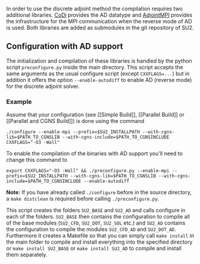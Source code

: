 In order to use the discrete adjoint method the compilation requires two additional libraries. [CoDi](https://github.com/SciCompKL/CoDiPack) provides the AD datatype and [AdjointMPI](https://github.com/michel2323/AdjointMPI) provides the infrastructure for the MPI communication when the reverse mode of AD is used. Both libraries are added as submodules in the git repository of SU2. 

## Configuration with AD support
The initialization and compilation of these libraries is handled by the python script `preconfigure.py` inside the main directory. This script accepts the same arguments as the usual configure script (except `CXXFLAGS=...`) but in addition it offers the option `--enable-autodiff` to enable AD (reverse mode) for the discrete adjoint solver.

### Example 
Assume that your configuration (see [[Simple Build]], [[Parallel Build]] or [[Parallel and CGNS Build]]) is done using the command

    ./configure --enable-mpi --prefix=$SU2_INSTALLPATH --with-cgns-lib=$PATH_TO_CGNSLIB --with-cgns-include=$PATH_TO_CGNSINCLUDE CXXFLAGS="-O3 -Wall"

To enable the compilation of the binaries with AD support you'll need to change this command to

    export CXXFLAGS="-O3 -Wall" && ./preconfigure.py --enable-mpi --prefix=$SU2_INSTALLPATH --with-cgns-lib=$PATH_TO_CGNSLIB --with-cgns-include=$PATH_TO_CGNSINCLUDE --enable-autodiff

**Note:** If you have already called `./configure` before in the source directory, a `make distclean` is required before calling `./preconfigure.py`.

This script creates the folders `SU2_BASE` and `SU2_AD` and calls configure in each of the folders. `SU2_BASE` then contains the configuration to compile all of the base modules (`SU2_CFD`, `SU2_DOT`, `SU2_SOL` etc.) and `SU2_AD` contains the configuration to compile the modules `SU2_CFD_AD` and `SU2_DOT_AD`. Furthermore it creates a Makefile so that you can simply call `make install` in the main folder to compile and install everything into the specified directory or `make install SU2_BASE` or `make install SU2_AD` to compile and install them separately.